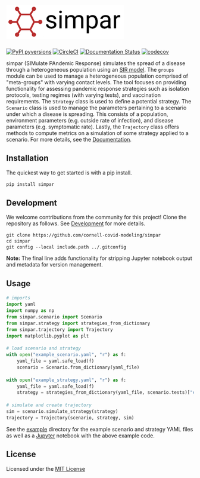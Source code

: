 # <img alt="simpar" src="docs/branding/simpar_color.png" height="90">

[![PyPI pyversions](https://img.shields.io/pypi/pyversions/simpar.svg)](https://pypi.python.org/pypi/simpar/)
[![CircleCI](https://circleci.com/gh/cornell-covid-modeling/simpar/tree/master.svg?style=shield)](https://circleci.com/gh/cornell-covid-modeling/simpar/tree/master)
[![Documentation
Status](https://readthedocs.org/projects/simpar/badge/?version=latest)](https://simpar.henryrobbins.com/en/latest/?badge=latest)
[![codecov](https://codecov.io/gh/cornell-covid-modeling/simpar/branch/master/graph/badge.svg?token=VKZ6JFQC0P)](https://codecov.io/gh/cornell-covid-modeling/simpar)

simpar (SIMulate PAndemic Response) simulates the spread of a disease through a
heterogeneous population using an [SIR model][1].
The `groups` module can be used to manage a heterogeneous population comprised
of "meta-groups" with varying contact levels. The tool focuses on providing
functionality for assessing pandemic response strategies such as isolation
protocols, testing regimes (with varying tests), and vaccination requirements.
The `Strategy` class is used to define a potential strategy. The `Scenario`
class is used to manage the parameters pertaining to a scenario under which a
disease is spreading. This consists of a population, environment parameters
(e.g. outside rate of infection), and disease parameters (e.g. symptomatic
rate). Lastly, the `Trajectory` class offers methods to compute metrics on a
simulation of some strategy applied to a scenario. For more details,
see the [Documentation][2].

## Installation

The quickest way to get started is with a pip install.

```bash
pip install simpar
```

## Development

We welcome contributions from the community for this project! Clone the
repository as follows. See [Development][4] for more details.

```
git clone https://github.com/cornell-covid-modeling/simpar
cd simpar
git config --local include.path ../.gitconfig
```

**Note:** The final line adds functionality for stripping Jupyter notebook
output and metadata for version management.

## Usage

```python
# imports
import yaml
import numpy as np
from simpar.scenario import Scenario
from simpar.strategy import strategies_from_dictionary
from simpar.trajectory import Trajectory
import matplotlib.pyplot as plt

# load scenario and strategy
with open("example_scenario.yaml", "r") as f:
    yaml_file = yaml.safe_load(f)
    scenario = Scenario.from_dictionary(yaml_file)

with open("example_strategy.yaml", "r") as f:
    yaml_file = yaml.safe_load(f)
    strategy = strategies_from_dictionary(yaml_file, scenario.tests)["ex"]

# simulate and create trajectory
sim = scenario.simulate_strategy(strategy)
trajectory = Trajectory(scenario, strategy, sim)
```

See the [example](example) directory for the example scenario and strategy YAML
files as well as a [Jupyter][3] notebook with the above example code.

## License

Licensed under the [MIT License](https://choosealicense.com/licenses/mit/)


[1]: <https://en.wikipedia.org/wiki/Compartmental_models_in_epidemiology> "SIR Model"
[2]: <https://simpar.henryrobbins.com> "documentation"
[3]: <https://jupyter.org> "Jupyter"
[4]: <https://simpar.readthedocs.io/en/latest/install.html#development> "Development"

